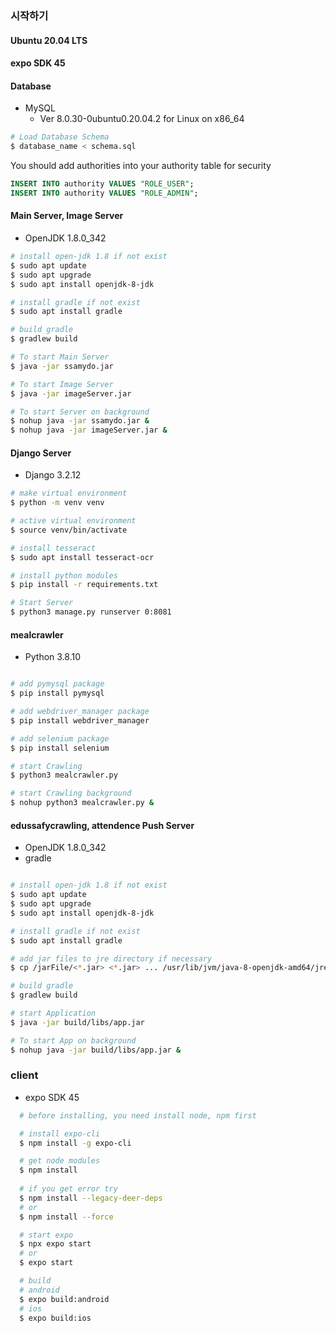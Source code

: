 ### 시작하기

#### Ubuntu 20.04 LTS
#### expo SDK 45

#### Database

* MySQL 
  * Ver 8.0.30-0ubuntu0.20.04.2 for Linux on x86_64

```bash
# Load Database Schema
$ database_name < schema.sql
```

You should add authorities into your authority table for security

```sql
INSERT INTO authority VALUES "ROLE_USER";
INSERT INTO authority VALUES "ROLE_ADMIN";
```





#### Main Server, Image Server

* OpenJDK 1.8.0_342

```bash
# install open-jdk 1.8 if not exist
$ sudo apt update
$ sudo apt upgrade
$ sudo apt install openjdk-8-jdk

# install gradle if not exist
$ sudo apt install gradle

# build gradle
$ gradlew build

# To start Main Server
$ java -jar ssamydo.jar

# To start Image Server
$ java -jar imageServer.jar

# To start Server on background
$ nohup java -jar ssamydo.jar &
$ nohup java -jar imageServer.jar &
```



#### Django Server

* Django 3.2.12

```bash
# make virtual environment
$ python -m venv venv

# active virtual environment
$ source venv/bin/activate

# install tesseract
$ sudo apt install tesseract-ocr

# install python modules
$ pip install -r requirements.txt

# Start Server
$ python3 manage.py runserver 0:8081
```

#### mealcrawler

* Python 3.8.10

```bash 

# add pymysql package
$ pip install pymysql

# add webdriver_manager package
$ pip install webdriver_manager

# add selenium package
$ pip install selenium

# start Crawling
$ python3 mealcrawler.py

# start Crawling background
$ nohup python3 mealcrawler.py &
```

#### edussafycrawling, attendence Push Server

* OpenJDK 1.8.0_342
* gradle 
```bash

# install open-jdk 1.8 if not exist
$ sudo apt update
$ sudo apt upgrade
$ sudo apt install openjdk-8-jdk

# install gradle if not exist
$ sudo apt install gradle

# add jar files to jre directory if necessary
$ cp /jarFile/<*.jar> <*.jar> ... /usr/lib/jvm/java-8-openjdk-amd64/jre/

# build gradle
$ gradlew build

# start Application
$ java -jar build/libs/app.jar

# To start App on background
$ nohup java -jar build/libs/app.jar &
```

### client

* expo SDK 45

```bash
  # before installing, you need install node, npm first

  # install expo-cli
  $ npm install -g expo-cli

  # get node modules
  $ npm install
  
  # if you get error try
  $ npm install --legacy-deer-deps 
  # or
  $ npm install --force

  # start expo
  $ npx expo start
  # or
  $ expo start

  # build
  # android
  $ expo build:android
  # ios
  $ expo build:ios
```
